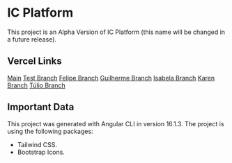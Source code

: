 # IC Platform

This project is an Alpha Version of IC Platform (this name will be changed in a future release).

## Vercel Links

[Main](https://icplatform.vercel.app/)
[Test Branch](https://icplatform-qa.vercel.app/)
[Felipe Branch](https://felipe-alt-icplatform.vercel.app/)
[Guilherme Branch](https://henry-alt-icplatform.vercel.app/)
[Isabela Branch](https://bela-alt-icplatform.vercel.app/)
[Karen Branch](https://karen-alt-icplatform.vercel.app/)
[Túlio Branch](https://tulio-alt-icplatform.vercel.app/)

## Important Data

This project was generated with Angular CLI in version 16.1.3.
The project is using the following packages:

  * Tailwind CSS.
  * Bootstrap Icons.
